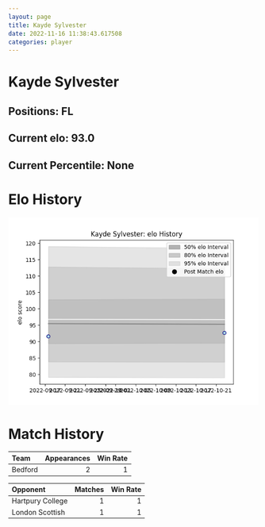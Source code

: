 ```yaml
---  
layout: page  
title: Kayde Sylvester  
date: 2022-11-16 11:38:43.617508  
categories: player  
---
```

# Kayde Sylvester

## Positions: FL

## Current elo: 93.0

## Current Percentile: None

# Elo History


![elo history](history_KaydeSylvester.png)
# Match History


| Team    |   Appearances |   Win Rate |
|:--------|--------------:|-----------:|
| Bedford |             2 |          1 |

| Opponent         |   Matches |   Win Rate |
|:-----------------|----------:|-----------:|
| Hartpury College |         1 |          1 |
| London Scottish  |         1 |          1 |